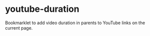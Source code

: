 youtube-duration
================

Bookmarklet to add video duration in parents to YouTube links on the current page.